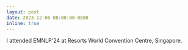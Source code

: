 ```yaml
---
layout: post
date: 2023-12-06 08:00:00-0800
inline: true
---
```


I attended EMNLP'24 at Resorts World Convention Centre, Singapore.
